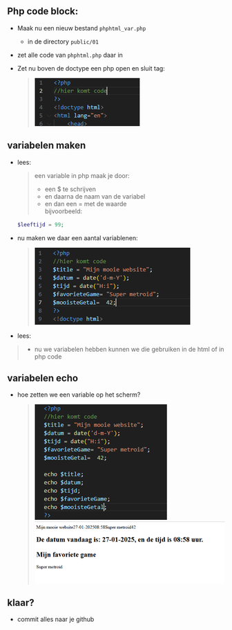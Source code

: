 ## Php code block:

    
- Maak nu een nieuw bestand `phphtml_var.php`
    - in de directory `public/01`

- zet alle code van `phphtml.php` daar in
- Zet nu boven de doctype een php open en sluit tag:
    > ![](img/phptag.PNG)

## variabelen maken
- lees:
    > een variable in php maak je door:
    > - een $ te schrijven 
    > - en daarna de naam van de variabel
    > - en dan een = met de waarde  
    > bijvoorbeeld:
    ```php
    $leeftijd = 99;
    ```

- nu maken we daar een aantal variablenen:
    > ![](img/variabels.PNG)


- lees:
> - nu we variabelen hebben kunnen we die gebruiken in de html of in php code 

## variabelen echo

- hoe zetten we een variable op het scherm?
    > ![](img/echovar.PNG)
    > ![](img/scherm.PNG)
    
## klaar?

- commit alles naar je github



 



